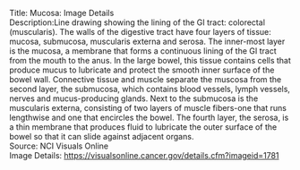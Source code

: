 Title: Mucosa: Image Details\
Description:Line drawing showing the lining of the GI tract: colorectal (muscularis). The walls of the digestive tract have four layers of tissue: mucosa, submucosa, muscularis externa and serosa. The inner-most layer is the mucosa, a membrane that forms a continuous lining of the GI tract from the mouth to the anus. In the large bowel, this tissue contains cells that produce mucus to lubricate and protect the smooth inner surface of the bowel wall. Connective tissue and muscle separate the muscosa from the second layer, the submucosa, which contains blood vessels, lymph vessels, nerves and mucus-producing glands. Next to the submucosa is the muscularis externa, consisting of two layers of muscle fibers-one that runs lengthwise and one that encircles the bowel. The fourth layer, the serosa, is a thin membrane that produces fluid to lubricate the outer surface of the bowel so that it can slide against adjacent organs.\
Source: NCI Visuals Online\
Image Details: https://visualsonline.cancer.gov/details.cfm?imageid=1781